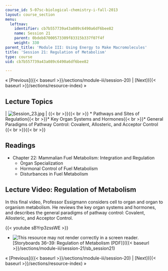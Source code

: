 ```yaml
---
course_id: 5-07sc-biological-chemistry-i-fall-2013
layout: course_section
menu:
  leftnav:
    identifier: cb7b557739a43a089c6490a6df6bee82
    name: Session 21
    parent: 0bdeb87000573309f83315b337f07f4f
    weight: 330
parent_title: 'Module III: Using Energy to Make Macromolecules'
title: 'Session 21: Regulation of Metabolism'
type: course
uid: cb7b557739a43a089c6490a6df6bee82

---
```


« [Previous]({{< baseurl >}}/sections/module-iii/session-20) | [Next]({{< baseurl >}}/sections/resource-index) »

Lecture Topics
--------------

| ![Session_23.jpg](/coursemedia/5-07sc-biological-chemistry-i-fall-2013/644a0ade2aca1f9553ce21beba588640_Session_23.jpg) |  {{< br >}}{{< br >}} *   Pathways and Sites of Regulation{{< br >}}*   Key Organ Systems and Hormones{{< br >}}*   General Paradigms of Pathway Control: Covalent, Allosteric, and Acceptor Control {{< br >}}{{< br >}}  

Readings
--------

*   Chapter 22: Mammalian Fuel Metabolism: Integration and Regulation
    *   Organ Specialization
    *   Hormonal Control of Fuel Metabolism
    *   Disturbances in Fuel Metabolism

Lecture Video: Regulation of Metabolism
---------------------------------------

In this final video, Professor Essigmann considers cell to organ and organ to organism metabolism. He reviews the key organ systems and hormones, and describes the general paradigms of pathway control: Covalent, Allosteric, and Acceptor Control.

{{< youtube sBYrp3zssWE >}}

*   ![This resource may not render correctly in a screen reader.](/images/inacessible.gif)[Storyboards 36–39: Regulation of Metabolism (PDF)]({{< baseurl >}}/sections/module-iii/session-21/sb_session21)

« [Previous]({{< baseurl >}}/sections/module-iii/session-20) | [Next]({{< baseurl >}}/sections/resource-index) »